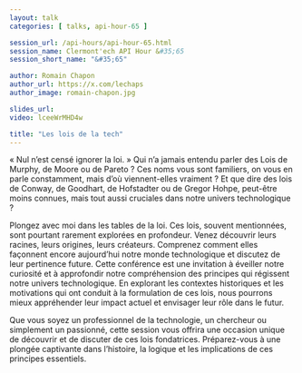 ```yaml
---
layout: talk
categories: [ talks, api-hour-65 ]

session_url: /api-hours/api-hour-65.html
session_name: Clermont'ech API Hour &#35;65
session_short_name: "&#35;65"

author: Romain Chapon
author_url: https://x.com/lechaps
author_image: romain-chapon.jpg

slides_url:
video: lceeWrMHD4w

title: "Les lois de la tech"
---
```


« Nul n’est censé ignorer la loi. » Qui n’a jamais entendu parler des Lois de
Murphy, de Moore ou de Pareto ? Ces noms vous sont familiers, on vous en parle
constamment, mais d’où viennent-elles vraiment ? Et que dire des lois de
Conway, de Goodhart, de Hofstadter ou de Gregor Hohpe, peut-être moins connues,
mais tout aussi cruciales dans notre univers technologique ?

Plongez avec moi dans les tables de la loi. Ces lois, souvent mentionnées, sont
pourtant rarement explorées en profondeur. Venez découvrir leurs racines, leurs
origines, leurs créateurs. Comprenez comment elles façonnent encore aujourd’hui
notre monde technologique et discutez de leur pertinence future. Cette
conférence est une invitation à éveiller notre curiosité et à approfondir notre
compréhension des principes qui régissent notre univers technologique. En
explorant les contextes historiques et les motivations qui ont conduit à la
formulation de ces lois, nous pourrons mieux appréhender leur impact actuel et
envisager leur rôle dans le futur.

Que vous soyez un professionnel de la technologie, un chercheur ou simplement
un passionné, cette session vous offrira une occasion unique de découvrir et de
discuter de ces lois fondatrices. Préparez-vous à une plongée captivante dans
l’histoire, la logique et les implications de ces principes essentiels.

